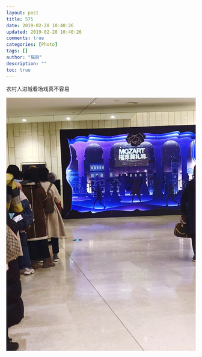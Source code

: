 ```yaml
---
layout: post
title: 575
date: 2019-02-28 10:40:26
updated: 2019-02-28 10:40:26
comments: true
categories: [Photo]
tags: []
author: "猫厨"
description: ""
toc: true
---
```


<p>农村人进城看场戏真不容易</p>

![](https://raw.githubusercontent.com/alicewish/meowchain247/master/img_cVZNdzJtQk9JV2NUa0ZPbUVGd2xtQTl0by9jVEowQXczam1uZVBPeDZrdWFUaG9XNzBjYXhBPT0.jpg)